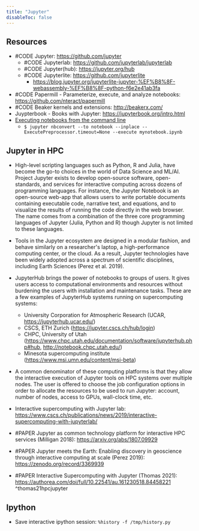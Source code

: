 ```yaml
---
title: "Jupyter"
disableToc: false 
---
```


## Resources
- #CODE Jupyter: https://github.com/jupyter
	- #CODE Jupyterlab: https://github.com/jupyterlab/jupyterlab 
	- #CODE Jupyter(hub): https://jupyter.org/hub 
	- #CODE Jupyterlite: https://github.com/jupyterlite
		- https://blog.jupyter.org/jupyterlite-jupyter-%EF%B8%8F-webassembly-%EF%B8%8F-python-f6e2e41ab3fa
- #CODE Papermill - Parameterize, execute, and analyze notebooks: https://github.com/nteract/papermill
- #CODE Beaker kernels and extensions: http://beakerx.com/
- Juypterbook - Books with Jupyter: https://jupyterbook.org/intro.html
- [Executing notebooks from the command line](https://nbconvert.readthedocs.io/en/latest/execute_api.html#executing-notebooks-from-the-command-line "Permalink to this headline")
	- `$ jupyter nbconvert --to notebook --inplace --ExecutePreprocessor.timeout=None --execute mynotebook.ipynb`

## Jupyter in HPC
- High-level scripting languages such as Python, R and Julia, have become the go-to choices in the world of Data Science and ML/AI. Project Jupyter exists to develop open-source software, open-standards, and services for interactive computing across dozens of programming languages. For instance, the Jupyter Notebook is an open-source web-app that allows users to write portable documents containing executable code, narrative text, and equations, and to visualize the results of running the code directly in the web browser. The name comes from a combination of the three core programming languages of Jupyter (Julia, Python and R) though Jupyter is not limited to these languages.  
- Tools in the Jupyter ecosystem are designed in a modular fashion, and behave similarly on a researcher's laptop, a high-performance computing center, or the cloud. As a result, Jupyter technologies have been widely adopted across a spectrum of scientific disciplines, including Earth Sciences (Perez et al. 2019).  
- JupyterHub brings the power of notebooks to groups of users. It gives users access to computational environments and resources without burdening the users with installation and maintenance tasks. These are a few examples of JupyterHub systems running on supercomputing systems: 
	- University Corporation for Atmospheric Research (UCAR, https://jupyterhub.ucar.edu/)  
	- CSCS, ETH Zurich (https://jupyter.cscs.ch/hub/login) 
	- CHPC, University of Utah (https://www.chpc.utah.edu/documentation/software/jupyterhub.php#hub, http://notebook.chpc.utah.edu/) 
	- Minesota supercomputing institute (https://www.msi.umn.edu/content/msi-beta) 
- A common denominator of these computing platforms is that they allow the interactive execution of Jupyter tools on HPC systems over multiple nodes. The user is offered to choose the job configuration options in order to allocate the resources to be used to run Jupyter: account, number of nodes, access to GPUs, wall-clock time, etc.  
- Interactive supercomputing with Jupyter lab: https://www.cscs.ch/publications/news/2019/interactive-supercomputing-with-jupyterlab/

- #PAPER Jupyter as common technology platform for interactive HPC services (Milligan 2018): https://arxiv.org/abs/1807.09929
- #PAPER Jupyter meets the Earth: Enabling discovery in geoscience through interactive computing at scale (Perez 2019): https://zenodo.org/record/3369939 
- #PAPER Interactive Supercomputing with Jupyter (Thomas 2021): https://authorea.com/doi/full/10.22541/au.161230518.84458221 ^thomas21hpcjupyter


## Ipython
- Save interactive ipython session: `%history -f /tmp/history.py`
